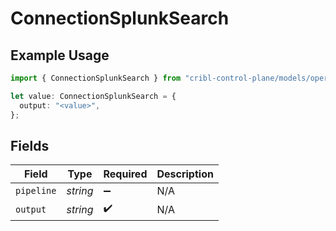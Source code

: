 # ConnectionSplunkSearch

## Example Usage

```typescript
import { ConnectionSplunkSearch } from "cribl-control-plane/models/operations";

let value: ConnectionSplunkSearch = {
  output: "<value>",
};
```

## Fields

| Field              | Type               | Required           | Description        |
| ------------------ | ------------------ | ------------------ | ------------------ |
| `pipeline`         | *string*           | :heavy_minus_sign: | N/A                |
| `output`           | *string*           | :heavy_check_mark: | N/A                |